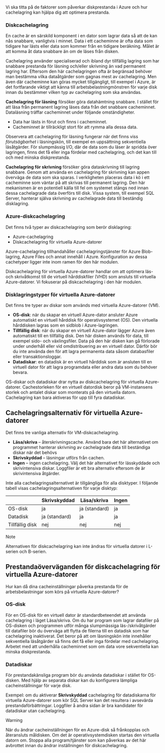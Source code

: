 Vi ska titta på de faktorer som påverkar diskprestanda i Azure och hur cachelagring kan hjälpa dig att optimera prestanda. 

### <a name="disk-caching"></a>Diskcachelagring

En cache är en särskild komponent i en dator som lagrar data så att de kan nås snabbare, vanligtvis i minnet. Data i ett cacheminne är ofta data som tidigare har lästs eller data som kommer från en tidigare beräkning. Målet är att komma åt data snabbare än om de läses från disken.

Cachelagring använder specialiserad och ibland dyr tillfällig lagring som har snabbare prestanda för läsning och/eller skrivning än vad permanent lagring har. Eftersom den här cachelagringen ofta är begränsad behöver man bestämma vilka dataåtgärder som gagnas mest av cachelagring. Men även där cacheminne kan göras mycket tillgängligt, till exempel i Azure, är det fortfarande viktigt att känna till arbetsbelastningmönstren för varje disk innan du bestämmer vilken typ av cachelagring som ska användas.

**Cachelagring för läsning** försöker göra datahämtning snabbare. I stället för att läsa från permanent lagring läses data från det snabbare cacheminnet. Dataläsning träffar cacheminnet under följande omständigheter.

- Data har lästs in förut och finns i cacheminnet.
- Cacheminnet är tillräckligt stort för att rymma alla dessa data.

Observera att cachelagring för läsning fungerar när det finns viss _förutsägbarhet_ i läsningskön, till exempel en uppsättning sekventiella läsåtgärder. För slumpmässig I/O, där de data som du läser är spridda över lagringen, finns det få eller inga fördelar med cachelagring, och det kan till och med minska diskprestanda.

**Cachelagring för skrivning** försöker göra dataskrivning till lagring snabbare. Genom att använda en cachelagring för skrivning kan appen överväga de data som ska sparas. I verkligheten placeras data i kö i ett cacheminne som väntar på att skrivas till permanent lagring. Den här mekanismen är en potentiell källa till fel om systemet stängs ned innan dessa cachelagrade data överförs till disk. Vissa system, till exempel SQL Server, hanterar själva skrivning av cachelagrade data till beständig disklagring.  

### <a name="azure-disk-caching"></a>Azure-diskcachelagring

Det finns två typer av diskcachelagring som berör disklagring:

- Azure-cachelagring
- Diskcachelagring för virtuella Azure-datorer

Azure-cachelagring tillhandahåller cachelagringstjänster för Azure Blob-lagring, Azure Files och annat innehåll i Azure. Konfiguration av dessa cachetyper ligger inte inom ramen för den här modulen.

Diskcachelagring för virtuella Azure-datorer handlar om att optimera läs- och skrivåtkomst till de virtuell hårddiskfiler (VHD) som ansluts till virtuella Azure-datorer. Vi fokuserar på diskcachelagring i den här modulen.

### <a name="azure-virtual-machine-disk-types"></a>Disklagringstyper för virtuella Azure-datorer

Det finns tre typer av diskar som används med virtuella Azure-datorer (VM).

- **OS-disk**: när du skapar en virtuell Azure-dator ansluter Azure automatiskt en virtuell hårddisk för operativsystemet (OS). Den virtuella hårddisken lagras som en sidblob i Azure-lagringen.
- **Tillfällig disk**: när du skapar en virtuell Azure-dator lägger Azure även automatiskt till en tillfällig disk. Den här disken används för data, till exempel sido- och växlingsfiler. Data på den här disken kan gå förlorade under underhåll eller vid omdistribuering av en virtuell dator. Därför bör du inte använda den för att lagra permanenta data såsom databasfiler eller transaktionsloggar.
- **Datadiskar**: en datadisk är en virtuell hårddisk som är ansluten till en virtuell dator för att lagra programdata eller andra data som du behöver bevara.

OS-diskar och datadiskar drar nytta av diskcachelagring för virtuella Azure-datorer. Cachestorleken för en virtuell datordisk beror på VM-instansens storlek och antalet diskar som monterats på den virtuella datorn. Cachelagring kan bara aktiveras för upp till fyra datadiskar.

## <a name="cache-options-for-azure-vms"></a>Cachelagringsalternativ för virtuella Azure-datorer

Det finns tre vanliga alternativ för VM-diskcachelagring.

- **Läsa/skriva** – återskrivningscache.  Använd bara det här alternativet om programmet hanterar skrivning av cachelagrade data till beständiga diskar när det behövs
- **Skrivskyddad** – läsningar utförs från cachen.
- **Ingen** – ingen cachelagring. Välj det här alternativet för lässkyddade och skrivintensiva diskar. Loggfiler är ett bra alternativ eftersom de är skrivintensiva åtgärder.

Inte alla cachelagringsalternativet är tillgängliga för alla disktyper. I följande tabell visas cachelagringsalternativen för varje disktyp:

| |**Skrivskyddad**  |**Läsa/skriva**  |**Ingen**  |
|---------|---------|---------|---------|
|OS-disk     |   ja      |   ja (standard)     |   ja      |
|Datadisk     |   ja (standard)      |  ja       |  ja       |
|Tillfällig disk     |  nej       |   nej      |   nej      |

> [!NOTE]
> Alternativen för diskcachelagring kan inte ändras för virtuella datorer i L-serien och B-serien.

## <a name="performance-considerations-for-azure-vm-disk-caching"></a>Prestandaöverväganden för diskcachelagring för virtuella Azure-datorer

Hur kan då dina cacheinställningar påverka prestanda för de arbetsbelastningar som körs på virtuella Azure-datorer?

### <a name="os-disk"></a>OS-disk

För en OS-disk för en virtuell dator är standardbeteendet att använda cachelagring i läget Läsa/skriva. Om du har program som lagrar datafiler på OS-disken och programmen utför många slumpmässiga läs-/skrivåtgärder till datafiler bör du överväga att flytta de filerna till en datadisk som har cachelagring inaktiverat. Det beror på att om läsningskön inte innehåller sekventiella läsåtgärder så finns det få eller inga fördelar med cachelagring. Arbetet med att underhålla cacheminnet som om data vore sekventiella kan minska diskprestanda.

### <a name="data-disks"></a>Datadiskar

För prestandakänsliga program bör du använda datadiskar i stället för OS-disken. Med hjälp av separata diskar kan du konfigurera lämpliga cacheinställningar för varje disk.

Exempel: om du aktiverar **Skrivskyddad** cachelagring för datadiskarna för virtuella Azure-datorer som kör SQL Server kan det resultera i avsevärda prestandaförbättringar. Loggfiler å andra sidan är bra kandidater för datadiskar utan cachelagring.

> [!WARNING]
> När du ändrar cacheinställningen för en Azure-disk så frånkopplas och återansluts måldisken. Om det är operativsystemdisken startas den virtuella datorn om. Stoppa alla program/tjänster som kan påverkas av det här avbrottet innan du ändrar inställningen för diskcachelagring.
>
>